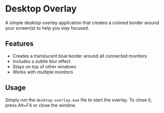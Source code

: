 # Desktop Overlay

A simple desktop overlay application that creates a colored border around your screen(s) to help you stay focused.

## Features
- Creates a translucent blue border around all connected monitors
- Includes a subtle blur effect
- Stays on top of other windows
- Works with multiple monitors

## Usage
Simply run the `desktop-overlay.exe` file to start the overlay. To close it, press Alt+F4 or close the window. 